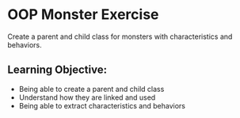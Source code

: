 # OOP Monster Exercise

Create a parent and child class for monsters with characteristics and behaviors.

## Learning Objective:
- Being able to create a parent and child class
- Understand how they are linked and used
- Being able to extract characteristics and behaviors

#### 

